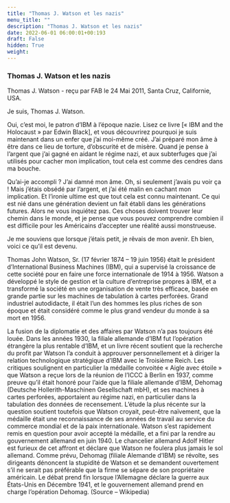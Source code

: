 ```yaml
---
title: "Thomas J. Watson et les nazis"
menu_title: ""
description: "Thomas J. Watson et les nazis"
date: 2022-06-01 06:00:01+00:193
draft: False
hidden: True
weight:
---
```

### Thomas J. Watson et les nazis

Thomas J. Watson - reçu par FAB le 24 Mai 2011, Santa Cruz, Californie, USA.

Je suis, Thomas J. Watson.

Oui, c’est moi, le patron d’IBM à l’époque nazie. Lisez ce livre [« IBM and the Holocaust » par Edwin Black], et vous découvrirez pourquoi je suis maintenant dans un enfer que j’ai moi-même créé. J’ai préparé mon âme à être dans ce lieu de torture, d’obscurité et de misère. Quand je pense à l’argent que j’ai gagné en aidant le régime nazi, et aux subterfuges que j’ai utilisés pour cacher mon implication, tout cela est comme des cendres dans ma bouche.

Qu’ai-je accompli ? J’ai damné mon âme. Oh, si seulement j’avais pu voir ça ! Mais j’étais obsédé par l’argent, et j’ai été malin en cachant mon implication. Et l’ironie ultime est que tout cela est connu maintenant. Ce qui est nié dans une génération devient un fait établi dans les générations futures. Alors ne vous inquiétez pas. Ces choses doivent trouver leur chemin dans le monde, et je pense que vous pouvez comprendre combien il est difficile pour les Américains d’accepter une réalité aussi monstrueuse.

Je me souviens que lorsque j’étais petit, je rêvais de mon avenir. Eh bien, voici ce qu’il est devenu.

Thomas John Watson, Sr. (17 février 1874 – 19 juin 1956) était le président d’International Business Machines (IBM), qui a supervisé la croissance de cette société pour en faire une force internationale de 1914 à 1956. Watson a développé le style de gestion et la culture d’entreprise propres à IBM, et a transformé la société en une organisation de vente très efficace, basée en grande partie sur les machines de tabulation à cartes perforées. Grand industriel autodidacte, il était l’un des hommes les plus riches de son époque et était considéré comme le plus grand vendeur du monde à sa mort en 1956.

La fusion de la diplomatie et des affaires par Watson n’a pas toujours été louée. Dans les années 1930, la filiale allemande d’IBM fut l’opération étrangère la plus rentable d’IBM, et un livre récent soutient que la recherche du profit par Watson l’a conduit à approuver personnellement et à diriger la relation technologique stratégique d’IBM avec le Troisième Reich. Les critiques soulignent en particulier la médaille convoitée « Aigle avec étoile » que Watson a reçue lors de la réunion de l’ICCC à Berlin en 1937, comme preuve qu’il était honoré pour l’aide que la filiale allemande d’IBM, Dehomag (Deutsche Hollerith-Maschinen Gesellschaft mbH), et ses machines à cartes perforées, apportaient au régime nazi, en particulier dans la tabulation des données de recensement. L’étude la plus récente sur la question soutient toutefois que Watson croyait, peut-être naïvement, que la médaille était une reconnaissance de ses années de travail au service du commerce mondial et de la paix internationale. Watson s’est rapidement remis en question pour avoir accepté la médaille, et a fini par la rendre au gouvernement allemand en juin 1940. Le chancelier allemand Adolf Hitler est furieux de cet affront et déclare que Watson ne foulera plus jamais le sol allemand. Comme prévu, Dehomag (filiale Alemande d’IBM) se révolte, ses dirigeants dénoncent la stupidité de Watson et se demandent ouvertement s’il ne serait pas préférable que la firme se sépare de son propriétaire américain. Le débat prend fin lorsque l’Allemagne déclare la guerre aux États-Unis en Décembre 1941, et le gouvernement allemand prend en charge l’opération Dehomag. (Source – Wikipedia)




